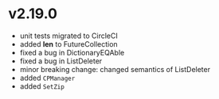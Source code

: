 # v2.19.0

* unit tests migrated to CircleCI
* added __len__ to FutureCollection
* fixed a bug in DictionaryEQAble
* fixed a bug in ListDeleter
* minor breaking change: changed semantics of ListDeleter
* added `CPManager`
* added `SetZip`